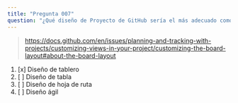 ```yaml
---
title: "Pregunta 007"
question: "¿Qué diseño de Proyecto de GitHub sería el más adecuado como un tablero Kanban?"
---
```



> https://docs.github.com/en/issues/planning-and-tracking-with-projects/customizing-views-in-your-project/customizing-the-board-layout#about-the-board-layout
1. [x] Diseño de tablero
1. [ ] Diseño de tabla
1. [ ] Diseño de hoja de ruta
1. [ ] Diseño ágil
